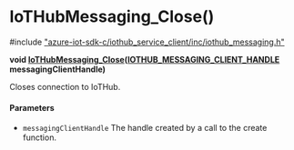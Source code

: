 # IoTHubMessaging_Close()

\#include ["azure-iot-sdk-c/iothub_service_client/inc/iothub_messaging.h"](../iot-c-ref-iothub-messaging-h.md)  

**void [IoTHubMessaging_Close](#iothub__messaging_8h_1a5642fd8ed79c97ee88713fcec150cca0)([IOTHUB_MESSAGING_CLIENT_HANDLE](#iothub__messaging_8h_1a388e756ded834589f37bbd04bf9cc9c0) messagingClientHandle)**

Closes connection to IoTHub.

#### Parameters
* `messagingClientHandle` The handle created by a call to the create function.

